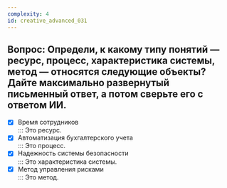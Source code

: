```yaml
---
complexity: 4
id: creative_advanced_031
---
```

## Вопрос: Определи, к какому типу понятий — ресурс, процесс, характеристика системы, метод — относятся следующие объекты? Дайте максимально развернутый письменный ответ, а потом сверьте его с ответом ИИ.

- [x] Время сотрудников  
  ::: Это ресурс.  
- [x] Автоматизация бухгалтерского учета  
  ::: Это процесс.  
- [x] Надежность системы безопасности  
  ::: Это характеристика системы.  
- [x] Метод управления рисками  
  ::: Это метод. 
